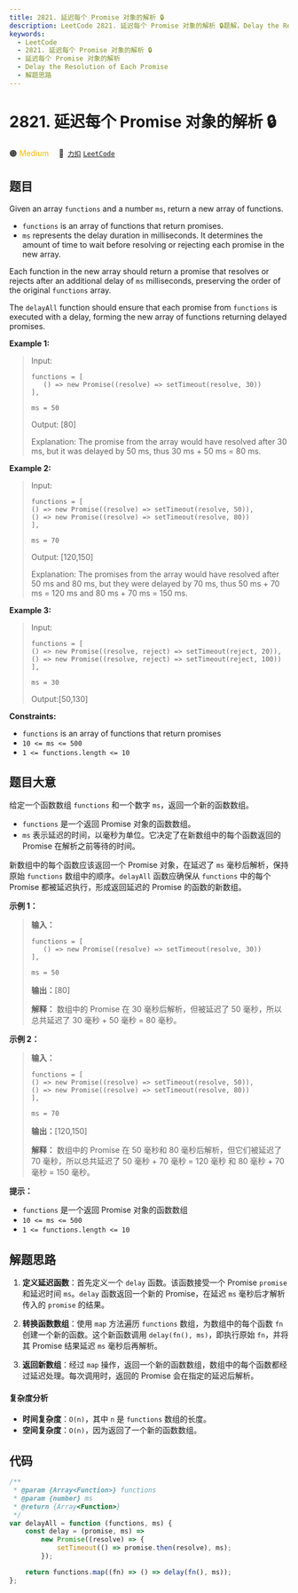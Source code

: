 ```yaml
---
title: 2821. 延迟每个 Promise 对象的解析 🔒
description: LeetCode 2821. 延迟每个 Promise 对象的解析 🔒题解，Delay the Resolution of Each Promise，包含解题思路、复杂度分析以及完整的 JavaScript 代码实现。
keywords:
  - LeetCode
  - 2821. 延迟每个 Promise 对象的解析 🔒
  - 延迟每个 Promise 对象的解析
  - Delay the Resolution of Each Promise
  - 解题思路
---
```


# 2821. 延迟每个 Promise 对象的解析 🔒

🟠 <font color=#ffb800>Medium</font>&emsp; 🔗&ensp;[`力扣`](https://leetcode.cn/problems/delay-the-resolution-of-each-promise) [`LeetCode`](https://leetcode.com/problems/delay-the-resolution-of-each-promise)

## 题目

Given an array `functions` and a number `ms`, return a new array of functions.

- `functions` is an array of functions that return promises.
- `ms` represents the delay duration in milliseconds. It determines the amount of time to wait before resolving or rejecting each promise in the new array.

Each function in the new array should return a promise that resolves or
rejects after an additional delay of `ms` milliseconds, preserving the order
of the original `functions` array.

The `delayAll` function should ensure that each promise from `functions` is
executed with a delay, forming the new array of functions returning delayed
promises.

**Example 1:**

> Input:
>
> ```
> functions = [
>    () => new Promise((resolve) => setTimeout(resolve, 30))
> ],
>
> ms = 50
> ```
>
> Output: [80]
>
> Explanation: The promise from the array would have resolved after 30 ms, but it was delayed by 50 ms, thus 30 ms + 50 ms = 80 ms.

**Example 2:**

> Input:
>
> ```
> functions = [
> () => new Promise((resolve) => setTimeout(resolve, 50)),
> () => new Promise((resolve) => setTimeout(resolve, 80))
> ],
>
> ms = 70
> ```
>
> Output: [120,150]
>
> Explanation: The promises from the array would have resolved after 50 ms and 80 ms, but they were delayed by 70 ms, thus 50 ms + 70 ms = 120 ms and 80 ms + 70 ms = 150 ms.

**Example 3:**

> Input:
>
> ```
> functions = [
> () => new Promise((resolve, reject) => setTimeout(reject, 20)),
> () => new Promise((resolve, reject) => setTimeout(reject, 100))
> ],
>
> ms = 30
> ```
>
> Output:[50,130]

**Constraints:**

- `functions` is an array of functions that return promises
- `10 <= ms <= 500`
- `1 <= functions.length <= 10`

## 题目大意

给定一个函数数组 `functions` 和一个数字 `ms`，返回一个新的函数数组。

- `functions` 是一个返回 Promise 对象的函数数组。
- `ms` 表示延迟的时间，以毫秒为单位。它决定了在新数组中的每个函数返回的 Promise 在解析之前等待的时间。

新数组中的每个函数应该返回一个 Promise 对象，在延迟了 `ms` 毫秒后解析，保持原始 `functions` 数组中的顺序。`delayAll`
函数应确保从 `functions` 中的每个 Promise 都被延迟执行，形成返回延迟的 Promise 的函数的新数组。

**示例 1：**

> **输入：**
>
> ```
> functions = [
>    () => new Promise((resolve) => setTimeout(resolve, 30))
> ],
>
> ms = 50
> ```
>
> **输出：**[80]
>
> **解释：** 数组中的 Promise 在 30 毫秒后解析，但被延迟了 50 毫秒，所以总共延迟了 30 毫秒 + 50 毫秒 = 80 毫秒。

**示例 2：**

> **输入：**
>
> ```
> functions = [
> () => new Promise((resolve) => setTimeout(resolve, 50)),
> () => new Promise((resolve) => setTimeout(resolve, 80))
> ],
>
> ms = 70
> ```
>
> **输出：**[120,150]
>
> **解释：** 数组中的 Promise 在 50 毫秒和 80 毫秒后解析，但它们被延迟了 70 毫秒，所以总共延迟了 50 毫秒 + 70 毫秒 = 120 毫秒 和 80 毫秒 + 70 毫秒 = 150 毫秒。

**提示：**

- `functions` 是一个返回 Promise 对象的函数数组
- `10 <= ms <= 500`
- `1 <= functions.length <= 10`

## 解题思路

1. **定义延迟函数**：首先定义一个 `delay` 函数。该函数接受一个 Promise `promise` 和延迟时间 `ms`。`delay` 函数返回一个新的 Promise，在延迟 `ms` 毫秒后才解析传入的 `promise` 的结果。
2. **转换函数数组**：使用 `map` 方法遍历 `functions` 数组，为数组中的每个函数 `fn` 创建一个新的函数。这个新函数调用 `delay(fn(), ms)`，即执行原始 `fn`，并将其 Promise 结果延迟 `ms` 毫秒后再解析。

3. **返回新数组**：经过 `map` 操作，返回一个新的函数数组，数组中的每个函数都经过延迟处理。每次调用时，返回的 Promise 会在指定的延迟后解析。

#### 复杂度分析

- **时间复杂度**：`O(n)`，其中 `n` 是 `functions` 数组的长度。
- **空间复杂度**：`O(n)`，因为返回了一个新的函数数组。

## 代码

```javascript
/**
 * @param {Array<Function>} functions
 * @param {number} ms
 * @return {Array<Function>}
 */
var delayAll = function (functions, ms) {
	const delay = (promise, ms) =>
		new Promise((resolve) => {
			setTimeout(() => promise.then(resolve), ms);
		});

	return functions.map((fn) => () => delay(fn(), ms));
};
```
